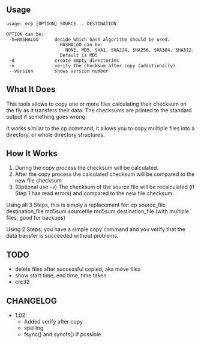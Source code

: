 Usage
-----
    usage: ecp [OPTION] SOURCE... DESTINATION
    
    OPTION can be:
     -h=HASHALGO      decide which hash algorithm should be used.
                        HASHALGO can be:
                          NONE, MD5, SHA1, SHA224, SHA256, SHA384, SHA512.
                        Default is MD5
     -d               create empty directories
     -v               verify the checksum after copy (additionally)
     --version        shows version number


What It Does
------------
This tools allows to copy one or more files calculating their checksum
on the fly as it transfers their data. The checksums are printed to
the standard output if something goes wrong.

It works similar to the cp command, it allows you to copy multiple files
into a directory, or whole directory structures.

How It Works
------------
1. During the copy process the checksum will be calculated.
2. After the copy process the calculated checksum will be compared to the new file checksum
3. (Optional use `-v`)  The checksum of the source file will be recalculated (if Step 1 has read errors) and compared to the new file checksum.

Using all 3 Steps, this is simply a replacement for:
    cp source_file destination_file
    md5sum sourcefile
    md5sum destination_file
(with multiple files, good for backups)

Using 2 Steps, you have a simple copy command and you verify that the data transfer is succeeded without problems.


    
TODO
----
* delete files after successful copied, aka move files
* show start time, end time, time taken
* crc32


CHANGELOG
---------

* 1.02:
    * Added verify after copy
    * spelling
    * fsync() and syncfs() if possible
